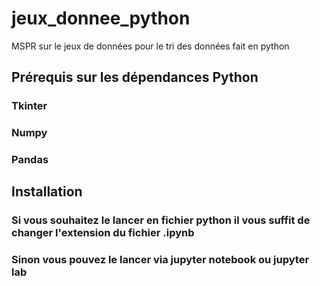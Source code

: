 # jeux_donnee_python
MSPR sur le jeux de données pour le tri des données fait en python

## Prérequis sur les dépendances Python
### Tkinter
### Numpy
### Pandas

## Installation
### Si vous souhaitez le lancer en fichier python il vous suffit de changer l'extension du fichier .ipynb
### Sinon vous pouvez le lancer via jupyter notebook ou jupyter lab
